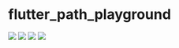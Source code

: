 # flutter_path_playground

![](https://file.io/XiP7dDieOmbo)
![](https://file.io/M2xuw0qkEYqw)
![](https://file.io/od27wucJxqR2)
![](https://file.io/tBLVQmuiKrDs)
